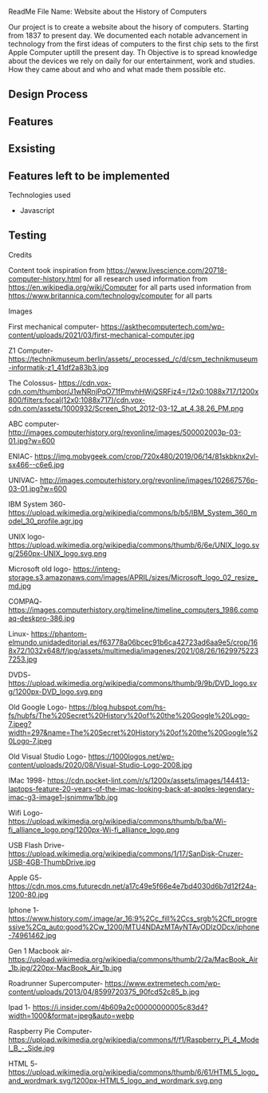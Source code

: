 ReadMe File
Name: Website about the History of Computers

Our project is to create a website about the hisory of computers. Starting from 1837 to present day.
We documented each notable advancement in technology from the first ideas of computers to the first chip sets to the first Apple Computer uptill the present day. Th Objective is to spread knowledge about the devices we rely on daily for our entertainment, work and studies. How they came about and who and what made them possible etc.

Design Process
-

Features
-

Exsisting 
-

Features left to be implemented
-

Technologies used

- Javascript

Testing
-

Credits

Content
took inspiration from https://www.livescience.com/20718-computer-history.html for all research
used information from https://en.wikipedia.org/wiki/Computer for all parts
used information from https://www.britannica.com/technology/computer for all parts

Images

First mechanical computer- https://askthecomputertech.com/wp-content/uploads/2021/03/first-mechanical-computer.jpg

Z1 Computer- https://technikmuseum.berlin/assets/_processed_/c/d/csm_technikmuseum-informatik-z1_41df2a83b3.jpg

The Colossus- https://cdn.vox-cdn.com/thumbor/J1wNRnjPqO71fPmvhHWjQSRFjz4=/12x0:1088x717/1200x800/filters:focal(12x0:1088x717)/cdn.vox-cdn.com/assets/1000932/Screen_Shot_2012-03-12_at_4.38.26_PM.png

ABC computer- http://images.computerhistory.org/revonline/images/500002003p-03-01.jpg?w=600

ENIAC- https://img.mobygeek.com/crop/720x480/2019/06/14/81skbknx2vl-sx466--c6e6.jpg

UNIVAC- http://images.computerhistory.org/revonline/images/102667576p-03-01.jpg?w=600

IBM System 360- https://upload.wikimedia.org/wikipedia/commons/b/b5/IBM_System_360_model_30_profile.agr.jpg

UNIX logo- https://upload.wikimedia.org/wikipedia/commons/thumb/6/6e/UNIX_logo.svg/2560px-UNIX_logo.svg.png

Microsoft old logo- https://inteng-storage.s3.amazonaws.com/images/APRIL/sizes/Microsoft_logo_02_resize_md.jpg

COMPAQ- https://images.computerhistory.org/timeline/timeline_computers_1986.compaq-deskpro-386.jpg

Linux- https://phantom-elmundo.unidadeditorial.es/f63778a06bcec91b6ca42723ad6aa9e5/crop/168x72/1032x648/f/jpg/assets/multimedia/imagenes/2021/08/26/16299752237253.jpg

DVDS- https://upload.wikimedia.org/wikipedia/commons/thumb/9/9b/DVD_logo.svg/1200px-DVD_logo.svg.png

Old Google Logo- https://blog.hubspot.com/hs-fs/hubfs/The%20Secret%20History%20of%20the%20Google%20Logo-7.jpeg?width=297&name=The%20Secret%20History%20of%20the%20Google%20Logo-7.jpeg

Old Visual Studio Logo- https://1000logos.net/wp-content/uploads/2020/08/Visual-Studio-Logo-2008.jpg

IMac 1998- https://cdn.pocket-lint.com/r/s/1200x/assets/images/144413-laptops-feature-20-years-of-the-imac-looking-back-at-apples-legendary-imac-g3-image1-jsnimmw1bb.jpg

Wifi Logo- https://upload.wikimedia.org/wikipedia/commons/thumb/b/ba/Wi-fi_alliance_logo.png/1200px-Wi-fi_alliance_logo.png

USB Flash Drive- https://upload.wikimedia.org/wikipedia/commons/1/17/SanDisk-Cruzer-USB-4GB-ThumbDrive.jpg

Apple G5- https://cdn.mos.cms.futurecdn.net/a17c49e5f66e4e7bd4030d6b7d12f24a-1200-80.jpg

Iphone 1- https://www.history.com/.image/ar_16:9%2Cc_fill%2Ccs_srgb%2Cfl_progressive%2Cq_auto:good%2Cw_1200/MTU4NDAzMTAyNTAyODIzODcx/iphone-74961462.jpg

Gen 1 Macbook air- https://upload.wikimedia.org/wikipedia/commons/thumb/2/2a/MacBook_Air_1b.jpg/220px-MacBook_Air_1b.jpg

Roadrunner Supercomputer- https://www.extremetech.com/wp-content/uploads/2013/04/8599720375_90fcd52c85_b.jpg

Ipad 1- https://i.insider.com/4b609a2c00000000005c83d4?width=1000&format=jpeg&auto=webp

Raspberry Pie Computer- https://upload.wikimedia.org/wikipedia/commons/f/f1/Raspberry_Pi_4_Model_B_-_Side.jpg

HTML 5- https://upload.wikimedia.org/wikipedia/commons/thumb/6/61/HTML5_logo_and_wordmark.svg/1200px-HTML5_logo_and_wordmark.svg.png



